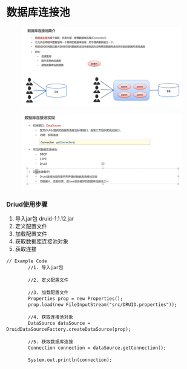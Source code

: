 # 数据库连接池

<figure><img src="../.gitbook/assets/image (4) (1).png" alt=""><figcaption></figcaption></figure>

<figure><img src="../.gitbook/assets/image (2).png" alt=""><figcaption></figcaption></figure>

### Driud使用步骤

1. 导入jar包 druid-1.1.12.jar
2. 定义配置文件
3. 加载配置文件
4. 获取数据库连接池对象
5. 获取连接

```
// Example Code
        //1. 导入jar包

        //2. 定义配置文件

        //3. 加载配置文件
        Properties prop = new Properties();
        prop.load(new FileInputStream("src/DRUID.properties"));

        //4. 获取连接池对象
        DataSource dataSource = DruidDataSourceFactory.createDataSource(prop);

        //5. 获取数据库连接
        Connection connection = dataSource.getConnection();

        System.out.println(connection);
```
